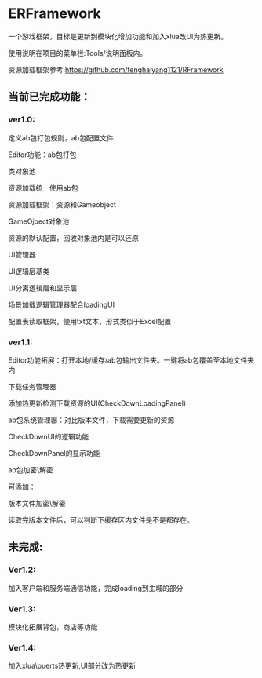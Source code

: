 # ERFramework
一个游戏框架，目标是更新到模块化增加功能和加入xlua改UI为热更新。

使用说明在项目的菜单栏:Tools/说明面板内。

资源加载框架参考:https://github.com/fenghaiyang1121/RFramework


## 当前已完成功能：
### ver1.0:

定义ab包打包规则，ab包配置文件

Editor功能：ab包打包

类对象池

资源加载统一使用ab包

资源加载框架：资源和Gameobject

GameOjbect对象池

资源的默认配置，回收对象池内是可以还原

UI管理器

UI逻辑层基类

UI分离逻辑层和显示层

场景加载逻辑管理器配合loadingUI

配置表读取框架，使用txt文本，形式类似于Excel配置


### ver1.1:
Editor功能拓展：打开本地/缓存/ab包输出文件夹。一键将ab包覆盖至本地文件夹内

下载任务管理器

添加热更新检测下载资源的UI(CheckDownLoadingPanel)

ab包系统管理器：对比版本文件，下载需要更新的资源

CheckDownUI的逻辑功能

CheckDownPanel的显示功能

ab包加密\解密

可添加：

版本文件加密\解密

读取完版本文件后，可以判断下缓存区内文件是不是都存在。



## 未完成:

### Ver1.2:

加入客户端和服务端通信功能，完成loading到主城的部分


### Ver1.3:

模块化拓展背包，商店等功能


### Ver1.4:

加入xlua\puerts热更新,UI部分改为热更新
